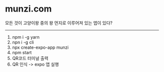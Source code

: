 # munzi.com

모든 것이 고양이왕 중의 왕 먼지로 이루어져 있는 앱이 있다?

---

1. npm i -g yarn
2. npn i -g cli
3. npx create-expo-app munzi
4. npm start
5. QR코드 터미널 출력
6. QR 인식 -> expo 앱 실행

